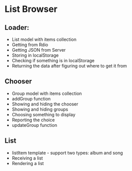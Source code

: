 # List Browser

## Loader:

* List model with items collection
* Getting from Rdio
* Getting JSON from Server
* Storing in localStorage
* Checking if something is in localStorage
* Returning the data after figuring out where to get it from

## Chooser

* Group model with items collection
* addGroup function
* Showing and hiding the chooser
* Showing and hiding groups
* Choosing something to display
* Reporting the choice
* updateGroup function

## List

* listItem template - support two types: album and song
* Receiving a list
* Rendering a list


